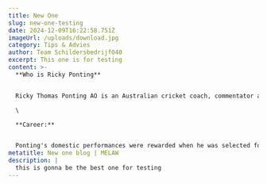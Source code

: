 ```yaml
---
title: New One
slug: new-one-testing
date: 2024-12-09T16:22:58.751Z
imageUrl: /uploads/download.jpg
category: Tips & Advies
author: Team Schildersbedrijf040
excerpt: This one is for testing
content: >-
  **W﻿ho is Ricky Ponting**


  Ricky Thomas Ponting AO is an Australian cricket coach, commentator and former player. He was widely regarded as one of the greatest batsmen of all time and is the most successful captain in international cricket history, with 220 victories in 324 matches with a winning rate of 67.91%.\

  \

  **Career:**


  Ponting's domestic performances were rewarded when he was selected for the Australian ODI team to play in all the matches in the 1995 New Zealand Centenary quadrangular tournament in New Zealand, that also included South Africa and India. Ponting made his debut against [South Africa](https://en.wikipedia.org/wiki/South_Africa_national_cricket_team "South Africa national cricket team") at number six in the batting order. He scored one from six balls, as Australia successfully chased South Africa's target on a difficult batting track. Australia secured another victory in their next match, this time against [New Zealand](https://en.wikipedia.org/wiki/New_Zealand_national_cricket_team "New Zealand national cricket team") in Auckland, where Ponting scored 10 not out, after coming to wicket late in the innings. His highest series score came in the third International where Australia lost to [India](https://en.wikipedia.org/wiki/India_national_cricket_team "India national cricket team") in Dunedin. Ponting was promoted to number three in the batting order and responded by scoring 62 from 92 balls. The innings was scored without a boundary and was based on "deft placement and judicious running."[\[52]](https://en.wikipedia.org/wiki/Ricky_Ponting#cite_note-Ponting45-52) The loss failed to stop Australia from appearing in the final against New Zealand in Auckland. Ponting returned to number six and was seven not out when the winning runs were scored.[\[53]](https://en.wikipedia.org/wiki/Ricky_Ponting#cite_note-Ponting44-45-53) He finished the series with 80 runs at 40 and strike rate of 71.42 runs per hundred balls
metatitle: New one blog | MELAW
description: |
  this is gonna be the best one for testing
---
```

